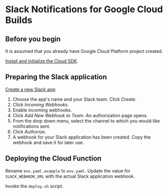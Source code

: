 # Slack Notifications for Google Cloud Builds

## Before you begin

It is assumed that you already have Google Cloud Platform project created.

[Install and initialize the Cloud SDK](https://cloud.google.com/sdk/docs/).

## Preparing the Slack application

[Create a new Slack app](https://api.slack.com/apps?new_app=1):

1. Choose the app's name and your Slack team. Click *Create*.
2. Click *Incoming Webhooks*.
3. Enable incoming webhooks.
4. Click *Add New Webhook to Team*. An authorization page opens.
5. From the drop down menu, select the channel to which you would like notifications sent.
6. Click *Authorize*.
7. A webhook for your Slack application has been created. Copy the webhook and save it for later use.

## Deploying the Cloud Function

Rename `env.yaml.example` to `env.yaml`. Update the value for `SLACK_WEBHOOK_URL` with the actual Slack application webhook.

Invoke the `deploy.sh` script.
